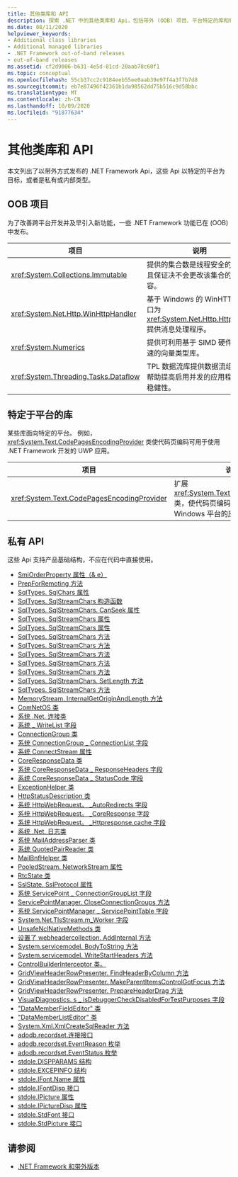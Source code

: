 ```yaml
---
title: 其他类库和 API
description: 探索 .NET 中的其他类库和 Api，包括带外 (OOB) 项目、平台特定的库和私有 Api。
ms.date: 08/11/2020
helpviewer_keywords:
- Additional class libraries
- Additional managed libraries
- .NET Framework out-of-band releases
- out-of-band releases
ms.assetid: cf2d9006-b631-4e5d-81cd-20aab78c60f1
ms.topic: conceptual
ms.openlocfilehash: 55cb37cc2c9184eeb55ee0aab39e97f4a3f7b7d8
ms.sourcegitcommit: eb7e87496f42361b1da98562dd75b516c9d58bbc
ms.translationtype: MT
ms.contentlocale: zh-CN
ms.lasthandoff: 10/09/2020
ms.locfileid: "91877634"
---
```

# <a name="additional-class-libraries-and-apis"></a>其他类库和 API

本文列出了以带外方式发布的 .NET Framework Api，这些 Api 以特定的平台为目标，或者是私有或内部类型。

## <a name="oob-projects"></a>OOB 项目

为了改善跨平台开发并及早引入新功能，一些 .NET Framework 功能已在 (OOB) 中发布。

| 项目 | 说明 |
| ------- | ----------- |
| <xref:System.Collections.Immutable> | 提供的集合数是线程安全的，并且保证决不会更改该集合的内容。 |
| <xref:System.Net.Http.WinHttpHandler> | 基于 Windows 的 WinHTTP 接口为 <xref:System.Net.Http.HttpClient> 提供消息处理程序。 |
| <xref:System.Numerics> | 提供可利用基于 SIMD 硬件的加速的向量类型库。|
| <xref:System.Threading.Tasks.Dataflow> | TPL 数据流库提供数据流组件以帮助提高启用并发的应用程序的稳健性。 |

## <a name="platform-specific-libraries"></a>特定于平台的库

某些库面向特定的平台。 例如， <xref:System.Text.CodePagesEncodingProvider> 类使代码页编码可用于使用 .NET Framework 开发的 UWP 应用。

| 项目 | 说明 |
| ------- | ----------- |
| <xref:System.Text.CodePagesEncodingProvider> | 扩展 <xref:System.Text.EncodingProvider> 类，使代码页编码可用于面向通用 Windows 平台的应用程序。 |

## <a name="private-apis"></a>私有 API

这些 Api 支持产品基础结构，不应在代码中直接使用。

* [SmiOrderProperty 属性（& e）](microsoft.sqlserver.server.smiorderproperty.item.md)
* [PrepForRemoting 方法](system.exception.prepforremoting.md)
* [SqlTypes. SqlChars 属性](system.data.sqltypes.sqlchars.stream.md)
* [SqlTypes. SqlStreamChars 构造函数](system.data.sqltypes.sqlstreamchars.-ctor.md)
* [SqlTypes. SqlStreamChars. CanSeek 属性](system.data.sqltypes.sqlstreamchars.canseek.md)
* [SqlTypes. SqlStreamChars 属性](system.data.sqltypes.sqlstreamchars.isnull.md)
* [SqlTypes. SqlStreamChars 属性](system.data.sqltypes.sqlstreamchars.length.md)
* [SqlTypes. SqlStreamChars 方法](system.data.sqltypes.sqlstreamchars.close.md)
* [SqlTypes. SqlStreamChars 方法](system.data.sqltypes.sqlstreamchars.dispose.md)
* [SqlTypes. SqlStreamChars 方法](system.data.sqltypes.sqlstreamchars.flush.md)
* [SqlTypes. SqlStreamChars 方法](system.data.sqltypes.sqlstreamchars.read.md)
* [SqlTypes. SqlStreamChars 方法](system.data.sqltypes.sqlstreamchars.seek.md)
* [SqlTypes. SqlStreamChars. SetLength 方法](system.data.sqltypes.sqlstreamchars.setlength.md)
* [SqlTypes. SqlStreamChars 方法](system.data.sqltypes.sqlstreamchars.write.md)
* [MemoryStream. InternalGetOriginAndLength 方法](system.io.memorystream.internalgetoriginandlength.md)
* [ComNetOS 类](system.net.comnetos.md)
* [系统 .Net. 连接类](connection.md)
* [系统 \_ WriteList 字段](m_writelist.md)
* [ConnectionGroup 类](connectiongroup.md)
* [系统 ConnectionGroup \_ ConnectionList 字段](m_connectionlist.md)
* [系统 ConnectStream 属性](system.net.connectstream.connection.md)
* [CoreResponseData 类](coreresponsedata.md)
* [系统 CoreResponseData \_ ResponseHeaders 字段](coreresponsedata_m_responseheaders.md)
* [系统 CoreResponseData \_ StatusCode 字段](coreresponsedata_m_statuscode.md)
* [ExceptionHelper 类](system.net.exceptionhelper.md)
* [HttpStatusDescription 类](system.net.httpstatusdescription.md)
* [系统 HttpWebRequest。 \_AutoRedirects 字段](_autoredirects.md)
* [系统 HttpWebRequest。 \_CoreResponse 字段](httpwebrequest__coreresponse.md)
* [系统 HttpWebRequest。 \_Httpresponse.cache 字段](_httpresponse.md)
* [系统 .Net. 日志类](system.net.logging.md)
* [系统 MailAddressParser 类](system.net.mail.mailaddressparser.md)
* [系统 QuotedPairReader 类](system.net.mail.quotedpairreader.md)
* [MailBnfHelper 类](system.net.mime.mailbnfhelper.md)
* [PooledStream. NetworkStream 属性](system.net.pooledstream.networkstream.md)
* [RtcState 类](system.net.rtcstate.md)
* [SslState. SslProtocol 属性](system.net.security.sslstate.sslprotocol.md)
* [系统 ServicePoint \_ ConnectionGroupList 字段](m_connectiongrouplist.md)
* [ServicePointManager. CloseConnectionGroups 方法](system.net.servicepointmanager.closeconnectiongroups.md)
* [系统 ServicePointManager \_ ServicePointTable 字段](s_servicepointtable.md)
* [System.Net.TlsStream.m_Worker 字段](system.net.tlsstream.m_worker.md)
* [UnsafeNclNativeMethods 类](system.net.unsafenclnativemethods.md)
* [设置了 webheadercollection. AddInternal 方法](system.net.webheadercollection.addinternal.md)
* [System.servicemodel. BodyToString 方法](system.servicemodel.channels.message.bodytostring.md)
* [System.servicemodel. WriteStartHeaders 方法](system.servicemodel.channels.message.writestartheaders.md)
* [ControlBuilderInterceptor 类。](controlbuilderinterceptor-class.md)
* [GridViewHeaderRowPresenter. FindHeaderByColumn 方法](system.windows.controls.gridviewheaderrowpresenter.findheaderbycolumn.md)
* [GridViewHeaderRowPresenter. MakeParentItemsControlGotFocus 方法](system.windows.controls.gridviewheaderrowpresenter.makeparentitemscontrolgotfocus.md)
* [GridViewHeaderRowPresenter. PrepareHeaderDrag 方法](system.windows.controls.gridviewheaderrowpresenter.prepareheaderdrag.md)
* [VisualDiagnostics. s \_ isDebuggerCheckDisabledForTestPurposes 字段](s-isdebuggercheckdisabledfortestpurposes-field.md)
* ["DataMemberFieldEditor" 类](datamemberfieldeditor-class.md)
* ["DataMemberListEditor" 类](datamemberlisteditor-class.md)
* [System.Xml.XmlCreateSqlReader 方法](system.xml.xmlreader.createsqlreader.md)
* [adodb.recordset.连接接口](adodb.connection.md)
* [adodb.recordset.EventReason 枚举](adodb.eventreasonenum.md)
* [adodb.recordset.EventStatus 枚举](adodb.eventstatusenum.md)
* [stdole.DISPPARAMS 结构](stdole.dispparams.md)
* [stdole.EXCEPINFO 结构](stdole.excepinfo.md)
* [stdole.IFont.Name 属性](stdole.ifont.name.md)
* [stdole.IFontDisp 接口](stdole.ifontdisp.md)
* [stdole.IPicture 属性](stdole.ipicture.handle.md)
* [stdole.IPictureDisp 属性](stdole.ipicturedisp.handle.md)
* [stdole.StdFont 接口](stdole.stdfont.md)
* [stdole.StdPicture 接口](stdole.stdpicture.md)

## <a name="see-also"></a>请参阅

* [.NET Framework 和带外版本](../get-started/the-net-framework-and-out-of-band-releases.md)
